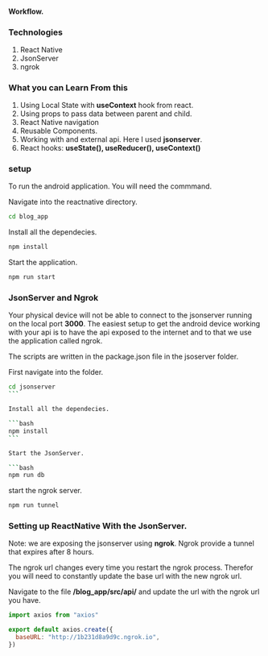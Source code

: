 #### Workflow.

### Technologies

1. React Native
2. JsonServer
3. ngrok

### What you can Learn From this

1. Using Local State with **useContext** hook from react.
2. Using props to pass data between parent and child.
3. React Native navigation
4. Reusable Components.
5. Working with and external api. Here I used **jsonserver**.
6. React hooks: **useState(), useReducer(), useContext()**

### setup

To run the android application. You will need the commmand.

Navigate into the reactnative directory.

```bash
cd blog_app
```

Install all the dependecies.

```bash
npm install
```

Start the application.

```bash
npm run start
```

### JsonServer and Ngrok

Your physical device will not be able to connect to the jsonserver running on the local port **3000**.
The easiest setup to get the android device working with your api is to have the api exposed to the internet and to that we use the application called ngrok.

The scripts are written in the package.json file in the jsoserver folder.

First navigate into the folder.

````bash
cd jsonserver
```

Install all the dependecies.

```bash
npm install
```

Start the JsonServer.

```bash
npm run db
````

start the ngrok server.

```bash
npm run tunnel
```

### Setting up ReactNative With the JsonServer.

Note: we are exposing the jsonserver using **ngrok**. Ngrok provide a tunnel that expires after 8 hours.

The ngrok url changes every time you restart the ngrok process. Therefor you will need to constantly update the base url with the new ngrok url.

Navigate to the file **/blog_app/src/api/** and update the url with the ngrok url you have.

```javascript
import axios from "axios"

export default axios.create({
  baseURL: "http://1b231d8a9d9c.ngrok.io",
})
```

